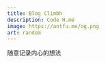 ```yaml
---
title: Blog Climbh
description: Code H.me
image: https://antfu.me/og.png
art: random
---
```


随意记录内心的想法
